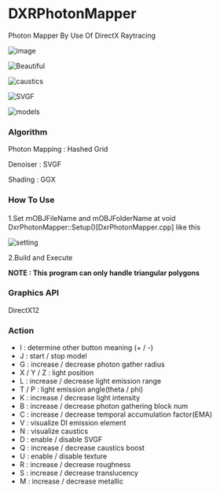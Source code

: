 # DXRPhotonMapper
Photon Mapper By Use Of DirectX Raytracing

![image](https://github.com/AngularSpectrumMTD/DXR_PhotonMapper/assets/65929274/61e15fa0-4ca3-4df4-ae53-a6c3fb9c7a9e)

![Beautiful](https://github.com/AngularSpectrumMTD/DXR_PhotonMapper/assets/65929274/4e7c237a-4c42-4098-b627-ff0582b509b3)

![caustics](https://github.com/AngularSpectrumMTD/DXR_PhotonMapper/assets/65929274/80c8eb25-4e5a-47ab-8071-e4a96004cfb7)

![SVGF](https://github.com/AngularSpectrumMTD/DXR_PhotonMapper/assets/65929274/afbf735e-1958-4975-9843-abd79c8d8288)

![models](https://github.com/AngularSpectrumMTD/DXR_PhotonMapper/assets/65929274/5e011057-4728-4d4d-979d-1e8f254361ed)

### Algorithm
Photon Mapping : Hashed Grid

Denoiser : SVGF

Shading : GGX

### How To Use
1.Set ｍOBJFileName and mOBJFolderName at void DxrPhotonMapper::Setup()[DxrPhotonMapper.cpp] like this

![setting](https://github.com/AngularSpectrumMTD/DXR_PhotonMapper/assets/65929274/207261ca-41ed-4a5f-a64d-8a2e989270b2)

2.Build and Execute

**NOTE : This program can only handle triangular polygons**

### Graphics API
DirectX12

### Action

- I : determine other button meaning (+ / -)
- J : start / stop model
- G : increase / decrease photon gather radius
- X / Y / Z : light position
- L : increase / decrease light emission range
- T / P : light emission angle(theta / phi)
- K : increase / decrease light intensity
- B : increase / decrease photon gathering block num
- C : increase / decrease temporal accumulation factor(EMA)
- V : visualize DI emission element
- N : visualize caustics
- D : enable / disable SVGF
- Q : increase / decrease caustics boost
- U : enable / disable texture
- R : increase / decrease roughness
- S : increase / decrease translucency
- M : increase / decrease metallic